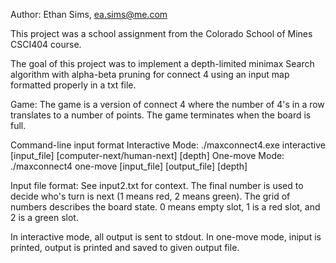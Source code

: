 Author: Ethan Sims, ea.sims@me.com

This project was a school assignment from the Colorado School of Mines CSCI404 course.

The goal of this project was to implement a depth-limited minimax Search algorithm with alpha-beta pruning for connect 4 using an input map formatted properly in a txt file.

Game: The game is a version of connect 4 where the number of 4's in a row translates to a number of points. The game terminates when the board is full.

Command-line input format
  Interactive Mode: ./maxconnect4.exe interactive [input_file] [computer-next/human-next] [depth]
  One-move Mode: ./maxconnect4 one-move [input_file] [output_file] [depth]

Input file format: See input2.txt for context. The final number is used to decide who's turn is next (1 means red, 2 means green). The grid of numbers describes the board state. 0 means empty slot, 1 is a red slot, and 2 is a green slot.

In interactive mode, all output is sent to stdout. In one-move mode, iniput is printed, output is printed and saved to given output file.